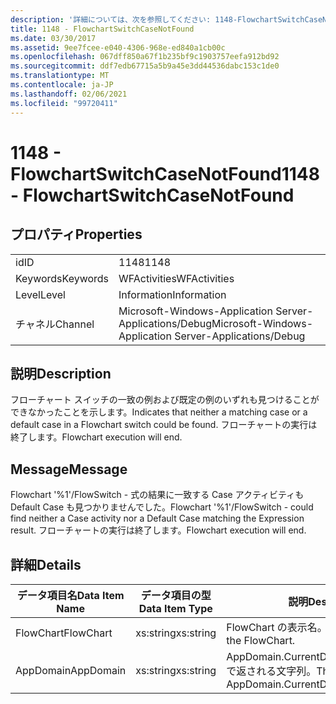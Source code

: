 ```yaml
---
description: '詳細については、次を参照してください: 1148-FlowchartSwitchCaseNotFound'
title: 1148 - FlowchartSwitchCaseNotFound
ms.date: 03/30/2017
ms.assetid: 9ee7fcee-e040-4306-968e-ed840a1cb00c
ms.openlocfilehash: 067dff850a67f1b235bf9c1903757eefa912bd92
ms.sourcegitcommit: ddf7edb67715a5b9a45e3dd44536dabc153c1de0
ms.translationtype: MT
ms.contentlocale: ja-JP
ms.lasthandoff: 02/06/2021
ms.locfileid: "99720411"
---
```

# <a name="1148---flowchartswitchcasenotfound"></a><span data-ttu-id="05b79-103">1148 - FlowchartSwitchCaseNotFound</span><span class="sxs-lookup"><span data-stu-id="05b79-103">1148 - FlowchartSwitchCaseNotFound</span></span>

## <a name="properties"></a><span data-ttu-id="05b79-104">プロパティ</span><span class="sxs-lookup"><span data-stu-id="05b79-104">Properties</span></span>  
  
|||  
|-|-|  
|<span data-ttu-id="05b79-105">id</span><span class="sxs-lookup"><span data-stu-id="05b79-105">ID</span></span>|<span data-ttu-id="05b79-106">1148</span><span class="sxs-lookup"><span data-stu-id="05b79-106">1148</span></span>|  
|<span data-ttu-id="05b79-107">Keywords</span><span class="sxs-lookup"><span data-stu-id="05b79-107">Keywords</span></span>|<span data-ttu-id="05b79-108">WFActivities</span><span class="sxs-lookup"><span data-stu-id="05b79-108">WFActivities</span></span>|  
|<span data-ttu-id="05b79-109">Level</span><span class="sxs-lookup"><span data-stu-id="05b79-109">Level</span></span>|<span data-ttu-id="05b79-110">Information</span><span class="sxs-lookup"><span data-stu-id="05b79-110">Information</span></span>|  
|<span data-ttu-id="05b79-111">チャネル</span><span class="sxs-lookup"><span data-stu-id="05b79-111">Channel</span></span>|<span data-ttu-id="05b79-112">Microsoft-Windows-Application Server-Applications/Debug</span><span class="sxs-lookup"><span data-stu-id="05b79-112">Microsoft-Windows-Application Server-Applications/Debug</span></span>|  
  
## <a name="description"></a><span data-ttu-id="05b79-113">説明</span><span class="sxs-lookup"><span data-stu-id="05b79-113">Description</span></span>  

 <span data-ttu-id="05b79-114">フローチャート スイッチの一致の例および既定の例のいずれも見つけることができなかったことを示します。</span><span class="sxs-lookup"><span data-stu-id="05b79-114">Indicates that neither a matching case or a default case in a Flowchart switch could be found.</span></span> <span data-ttu-id="05b79-115">フローチャートの実行は終了します。</span><span class="sxs-lookup"><span data-stu-id="05b79-115">Flowchart execution will end.</span></span>  
  
## <a name="message"></a><span data-ttu-id="05b79-116">Message</span><span class="sxs-lookup"><span data-stu-id="05b79-116">Message</span></span>  

 <span data-ttu-id="05b79-117">Flowchart '%1'/FlowSwitch - 式の結果に一致する Case アクティビティも Default Case も見つかりませんでした。</span><span class="sxs-lookup"><span data-stu-id="05b79-117">Flowchart '%1'/FlowSwitch - could find neither a Case activity nor a Default Case matching the Expression result.</span></span> <span data-ttu-id="05b79-118">フローチャートの実行は終了します。</span><span class="sxs-lookup"><span data-stu-id="05b79-118">Flowchart execution will end.</span></span>  
  
## <a name="details"></a><span data-ttu-id="05b79-119">詳細</span><span class="sxs-lookup"><span data-stu-id="05b79-119">Details</span></span>  
  
|<span data-ttu-id="05b79-120">データ項目名</span><span class="sxs-lookup"><span data-stu-id="05b79-120">Data Item Name</span></span>|<span data-ttu-id="05b79-121">データ項目の型</span><span class="sxs-lookup"><span data-stu-id="05b79-121">Data Item Type</span></span>|<span data-ttu-id="05b79-122">説明</span><span class="sxs-lookup"><span data-stu-id="05b79-122">Description</span></span>|  
|--------------------|--------------------|-----------------|  
|<span data-ttu-id="05b79-123">FlowChart</span><span class="sxs-lookup"><span data-stu-id="05b79-123">FlowChart</span></span>|<span data-ttu-id="05b79-124">xs:string</span><span class="sxs-lookup"><span data-stu-id="05b79-124">xs:string</span></span>|<span data-ttu-id="05b79-125">FlowChart の表示名。</span><span class="sxs-lookup"><span data-stu-id="05b79-125">The display name of the FlowChart.</span></span>|  
|<span data-ttu-id="05b79-126">AppDomain</span><span class="sxs-lookup"><span data-stu-id="05b79-126">AppDomain</span></span>|<span data-ttu-id="05b79-127">xs:string</span><span class="sxs-lookup"><span data-stu-id="05b79-127">xs:string</span></span>|<span data-ttu-id="05b79-128">AppDomain.CurrentDomain.FriendlyName で返される文字列。</span><span class="sxs-lookup"><span data-stu-id="05b79-128">The string returned by AppDomain.CurrentDomain.FriendlyName.</span></span>|
